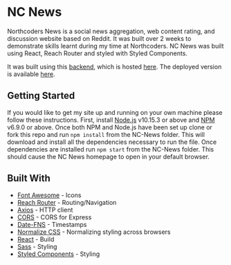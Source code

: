 # NC News

Northcoders News is a social news aggregation, web content rating, and discussion website based on Reddit. It was built over 2 weeks to demonstrate skills learnt during my time at Northcoders. NC News was built using React, Reach Router and styled with Styled Components.

It was built using this [backend](https://github.com/ricojamjar/nc-news), which is hosted [here](https://rich-james-nc-news.herokuapp.com/api/). The deployed version is available [here](https://rich-nc-news.netlify.com/).

## Getting Started

If you would like to get my site up and running on your own machine please follow these instructions.
First, install [Node.js](https://nodejs.org/en/) v10.15.3 or above and [NPM](https://www.npmjs.com/) v6.9.0 or above.
Once both NPM and Node.js have been set up clone or fork this repo and run `npm install` from the NC-News folder. This will download and install all the dependencies necessary to run the file.
Once dependencies are installed run `npm start` from the NC-News folder. This should cause the NC News homepage to open in your default browser.

## Built With

- [Font Awesome](http://fontawesome.com/) - Icons
- [Reach Router](https://reach.tech/router) - Routing/Navigation
- [Axios](https://github.com/axios/axios) - HTTP client
- [CORS](https://www.npmjs.com/package/cors) - CORS for Express
- [Date-FNS](https://date-fns.org/) - Timestamps
- [Normalize CSS](https://necolas.github.io/normalize.css/) - Normalizing styling across browsers
- [React](http://reactjs.org/) - Build
- [Sass](https://sass-lang.com/) - Styling
- [Styled Components](https://www.styled-components.com/) - Styling
